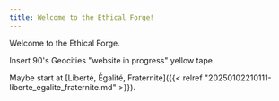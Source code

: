 ```yaml
---
title: Welcome to the Ethical Forge!
---
```


Welcome to the Ethical Forge.

Insert 90's Geocities "website in progress" yellow tape.

Maybe start at [Liberté, Égalité, Fraternité]({{< relref "20250102210111-liberte_egalite_fraternite.md" >}}).
